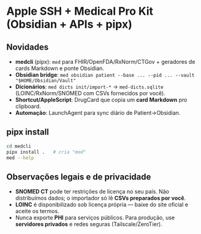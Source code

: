 # Apple SSH + Medical Pro Kit (Obsidian + APIs + pipx)

## Novidades
- **medcli** (pipx): `med` para FHIR/OpenFDA/RxNorm/CTGov + geradores de cards Markdown e ponte Obsidian.
- **Obsidian bridge**: `med obsidian patient --base ... --pid ... --vault "$HOME/Obsidian/Vault"`
- **Dicionários**: `med dicts init/import-*` → `med-dicts.sqlite` (LOINC/RxNorm/SNOMED com CSVs fornecidos por você).
- **Shortcut/AppleScript**: DrugCard que copia um **card Markdown** pro clipboard.
- **Automação**: LaunchAgent para sync diário de Patient→Obsidian.

## pipx install
```bash
cd medcli
pipx install .   # cria "med"
med --help
```

## Observações legais e de privacidade
- **SNOMED CT** pode ter restrições de licença no seu país. Não distribuímos dados; o importador só lê **CSVs preparados por você**.
- **LOINC** é disponibilizado sob licença própria — baixe do site oficial e aceite os termos.
- Nunca exporte **PHI** para serviços públicos. Para produção, use **servidores privados** e redes seguras (Tailscale/ZeroTier).
